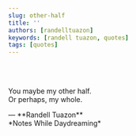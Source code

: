 ```yaml
---
slug: other-half
title: ''
authors: [randelltuazon]
keywords: [randell tuazon, quotes]
tags: [quotes]
---
```


<br/><br/>

You maybe my other half.  
Or perhaps, my whole.

<footer>— **Randell Tuazon** <div class="text-sm mt-2">*Notes While Daydreaming*</div></footer>

